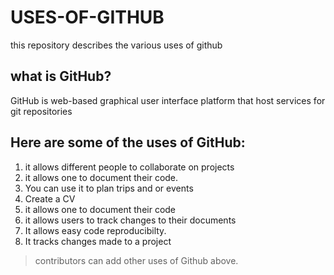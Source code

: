# USES-OF-GITHUB
this repository describes the various uses of github


## what is GitHub?
GitHub is web-based graphical user interface platform that host services for git repositories


## Here are some of the uses of GitHub:
1. it allows different people to collaborate on projects
2. it allows one to document their code.
3. You can use it to plan trips and or events
4. Create a CV 
5. it allows one to document their code
6. it allows users to track changes to their documents
7. It allows easy code reproducibilty.
8. It tracks changes made to a project



> contributors can add other uses of Github above.
